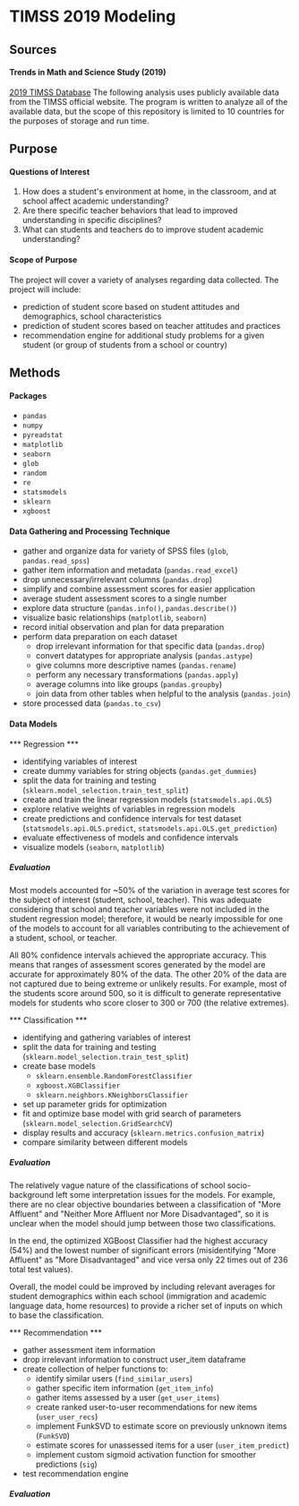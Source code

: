 # TIMSS 2019 Modeling

## Sources
#### Trends in Math and Science Study (2019)
[2019 TIMSS Database](https://timss2019.org/international-database/)
The following analysis uses publicly available data from the TIMSS official website.
The program is written to analyze all of the available data, but the scope of this repository is limited to 10 countries for the purposes of storage and run time.

## Purpose
#### Questions of Interest
1. How does a student's environment at home, in the classroom, and at school affect academic understanding?
2. Are there specific teacher behaviors that lead to improved understanding in specific disciplines?
3. What can students and teachers do to improve student academic understanding?

#### Scope of Purpose
The project will cover a variety of analyses regarding data collected. The project will include:
* prediction of student score based on student attitudes and demographics, school characteristics
* prediction of student scores based on teacher attitudes and practices
* recommendation engine for additional study problems for a given student (or group of students from a school or country)

## Methods
#### Packages
- `pandas`
- `numpy`
- `pyreadstat`
- `matplotlib`
- `seaborn`
- `glob`
- `random`
- `re`
- `statsmodels`
- `sklearn`
- `xgboost`

#### Data Gathering and Processing Technique
- gather and organize data for variety of SPSS files (`glob`, `pandas.read_spss`)
- gather item information and metadata (`pandas.read_excel`)
- drop unnecessary/irrelevant columns (`pandas.drop`)
- simplify and combine assessment scores for easier application
- average student assessment scores to a single number
- explore data structure (`pandas.info()`, `pandas.describe()`)
- visualize basic relationships (`matplotlib`, `seaborn`)
- record initial observation and plan for data preparation
- perform data preparation on each dataset
  - drop irrelevant information for that specific data (`pandas.drop`)
  - convert datatypes for appropriate analysis (`pandas.astype`)
  - give columns more descriptive names (`pandas.rename`)
  - perform any necessary transformations (`pandas.apply`)
  - average columns into like groups (`pandas.groupby`)
  - join data from other tables when helpful to the analysis (`pandas.join`)
- store processed data (`pandas.to_csv`)

#### Data Models
*** Regression ***
- identifying variables of interest
- create dummy variables for string objects (`pandas.get_dummies`)
- split the data for training and testing (`sklearn.model_selection.train_test_split`)
- create and train the linear regression models (`statsmodels.api.OLS`)
- explore relative weights of variables in regression models
- create predictions and confidence intervals for test dataset (`statsmodels.api.OLS.predict`, `statsmodels.api.OLS.get_prediction`)
- evaluate effectiveness of models and confidence intervals
- visualize models (`seaborn`, `matplotlib`)

##### Evaluation
Most models accounted for ~50% of the variation in average test scores for the subject of interest (student, school, teacher). This was adequate considering that school and teacher variables were not included in the student regression model; therefore, it would be nearly impossible for one of the models to account for all variables contributing to the achievement of a student, school, or teacher.

All 80% confidence intervals achieved the appropriate accuracy. This means that ranges of assessment scores generated by the model are accurate for approximately 80% of the data. The other 20% of the data are not captured due to being extreme or unlikely results. For example, most of the students score around 500, so it is difficult to generate representative models for students who score closer to 300 or 700 (the relative extremes).

*** Classification ***
- identifying and gathering variables of interest
- split the data for training and testing (`sklearn.model_selection.train_test_split`)
- create base models
  - `sklearn.ensemble.RandomForestClassifier`
  - `xgboost.XGBClassifier`
  - `sklearn.neighbors.KNeighborsClassifier`
- set up parameter grids for optimization
- fit and optimize base model with grid search of parameters (`sklearn.model_selection.GridSearchCV`)
- display results and accuracy (`sklearn.metrics.confusion_matrix`)
- compare similarity between different models

##### Evaluation
The relatively vague nature of the classifications of school socio-background left some interpretation issues for the models. For example, there are no clear objective boundaries between a classification of "More Affluent" and "Neither More Affluent nor More Disadvantaged", so it is unclear when the model should jump between those two classifications.

In the end, the optimized XGBoost Classifier had the highest accuracy (54%) and the lowest number of significant errors (misidentifying "More Affluent" as "More Disadvantaged" and vice versa only 22 times out of 236 total test values).

Overall, the model could be improved by including relevant averages for student demographics within each school (immigration and academic language data, home resources) to provide a richer set of inputs on which to base the classification.

*** Recommendation ***
- gather assessment item information
- drop irrelevant information to construct user_item dataframe
- create collection of helper functions to:
  - identify similar users (`find_similar_users`)
  - gather specific item information (`get_item_info`)
  - gather items assessed by a user (`get_user_items`)
  - create ranked user-to-user recommendations for new items (`user_user_recs`)
  - implement FunkSVD to estimate score on previously unknown items (`FunkSVD`)
  - estimate scores for unassessed items for a user (`user_item_predict`)
  - implement custom sigmoid activation function for smoother predictions (`sig`)
- test recommendation engine

##### Evaluation
